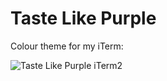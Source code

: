 # Taste Like Purple

Colour theme for my iTerm:

![Taste Like Purple iTerm2](http://adrianchen.co.uk/images/posts/mac-desktop-rice.png)
